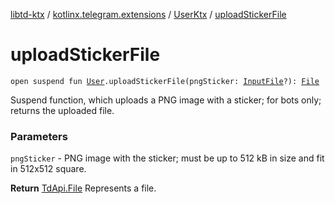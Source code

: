 [libtd-ktx](../../index.md) / [kotlinx.telegram.extensions](../index.md) / [UserKtx](index.md) / [uploadStickerFile](./upload-sticker-file.md)

# uploadStickerFile

`open suspend fun `[`User`](https://tdlibx.github.io/td/docs/org/drinkless/td/libcore/telegram/TdApi.User.html)`.uploadStickerFile(pngSticker: `[`InputFile`](https://tdlibx.github.io/td/docs/org/drinkless/td/libcore/telegram/TdApi.InputFile.html)`?): `[`File`](https://tdlibx.github.io/td/docs/org/drinkless/td/libcore/telegram/TdApi.File.html)

Suspend function, which uploads a PNG image with a sticker; for bots only; returns the uploaded
file.

### Parameters

`pngSticker` - PNG image with the sticker; must be up to 512 kB in size and fit in 512x512
square.

**Return**
[TdApi.File](https://tdlibx.github.io/td/docs/org/drinkless/td/libcore/telegram/TdApi.File.html) Represents a file.

